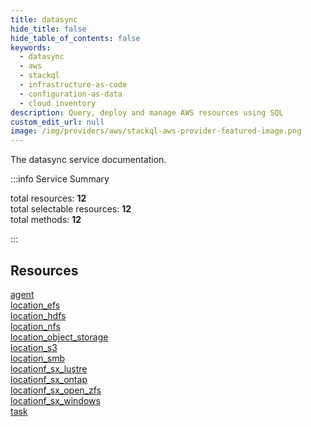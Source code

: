 ```yaml
---
title: datasync
hide_title: false
hide_table_of_contents: false
keywords:
  - datasync
  - aws
  - stackql
  - infrastructure-as-code
  - configuration-as-data
  - cloud inventory
description: Query, deploy and manage AWS resources using SQL
custom_edit_url: null
image: /img/providers/aws/stackql-aws-provider-featured-image.png
---
```


The datasync service documentation.

:::info Service Summary

<div class="row">
<div class="providerDocColumn">
<span>total resources:&nbsp;<b>12</b></span><br />
<span>total selectable resources:&nbsp;<b>12</b></span><br />
<span>total methods:&nbsp;<b>12</b></span><br />
</div>
</div>

:::

## Resources
<div class="row">
<div class="providerDocColumn">
<a href="/providers/aws/datasync/agent/">agent</a><br />
<a href="/providers/aws/datasync/location_efs/">location_efs</a><br />
<a href="/providers/aws/datasync/location_hdfs/">location_hdfs</a><br />
<a href="/providers/aws/datasync/location_nfs/">location_nfs</a><br />
<a href="/providers/aws/datasync/location_object_storage/">location_object_storage</a><br />
<a href="/providers/aws/datasync/location_s3/">location_s3</a>
</div>
<div class="providerDocColumn">
<a href="/providers/aws/datasync/location_smb/">location_smb</a><br />
<a href="/providers/aws/datasync/locationf_sx_lustre/">locationf_sx_lustre</a><br />
<a href="/providers/aws/datasync/locationf_sx_ontap/">locationf_sx_ontap</a><br />
<a href="/providers/aws/datasync/locationf_sx_open_zfs/">locationf_sx_open_zfs</a><br />
<a href="/providers/aws/datasync/locationf_sx_windows/">locationf_sx_windows</a><br />
<a href="/providers/aws/datasync/task/">task</a>
</div>
</div>